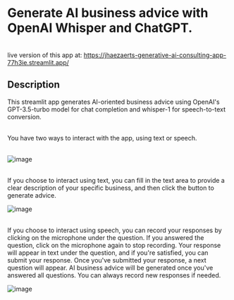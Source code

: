 # **Generate AI business advice with OpenAI Whisper and ChatGPT.**


<br>live version of this app at: https://jhaezaerts-generative-ai-consulting-app-77h3ie.streamlit.app/


## Description

This streamlit app generates AI-oriented business advice using OpenAI's GPT-3.5-turbo model for chat completion and whisper-1 for speech-to-text conversion.

<br>You have two ways to interact with the app, using text or speech.

<br>![image](https://user-images.githubusercontent.com/72695808/227738448-f9b1deb7-b06b-4f64-b856-baeb1f196899.png)


<br>If you choose to interact using text, you can fill in the text area to provide a clear description of your specific business, and then click the button to generate advice.

![image](https://user-images.githubusercontent.com/72695808/227738078-4b308d1e-419b-4548-b7c4-d1c54c2f4b1f.png)


<br>If you choose to interact using speech, you can record your responses by clicking on the microphone under the question. If you answered the question, click on the microphone again to stop recording. Your response will appear in text under the question, and if you're satisfied, you can submit your response. Once you've submitted your response, a next question will appear. AI business advice will be generated once you've answered all questions. You can always record new responses if needed.

![image](https://user-images.githubusercontent.com/72695808/227919524-e5dc5e4e-4cd8-4630-91e6-e4f08d736ff2.png)
